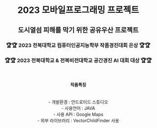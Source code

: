 <div align = center>
  <h1> 2023 모바일프로그래밍 프로젝트 </h1>
  <h2> 도시열섬 피해를 막기 위한 공유우산 프로젝트 </h2>
  <h3> 🏆🏆 2023 전북대학교 컴퓨터인공지능학부 작품경진대회 은상 🏆🏆 <br><br>
  🏆🏆 2023 전북대학교 & 전북비전대학교 공간경진 AI 대회 대상 🏆🏆</h3>
  <br>
  <h4>작품특징</h4> <br>
  - 개발환경 : 안드로이드 스튜디오 <br>
  - 사용언어 : JAVA <br>
  - 사용 API : Google Maps <br>
  - 외부 라이브러리 : VectorChildFinder 사용 <br>
  
</div>
